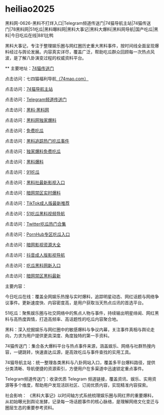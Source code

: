 # heiliao2025
黑料网-0626-黑料不打烊入口|Telegram频道传送门|74猫导航主站|74猫传送门|78黑料网|51吃瓜|黑料曝料网|黑料大事记|黑料大爆料|黑料网导航|国产吃瓜|黑料|今日吃瓜在线|881比鸭

黑料大事记，专注于整理娱乐圈与网红圈历史重大黑料事件，按时间线全面呈现爆料经过与舆论发展。内容真实详尽，覆盖广泛，帮助吃瓜群众回顾每一次热点风波，是了解八卦演变过程的权威资料平台。

** 主要地址：<a href="https://74mao.com/">74猫传送门</a>

点击访问：七四猫福利导航<a href="https://74mao.com/">（74mao.com）</a>

点击访问：<a href="https://74mao.com/">74猫导航主站</a>

点击访问：<a href="https://74mao.com/">Telegram频道传送门</a>

点击访问：<a href="https://heiliaolvzlu3.pages.dev">黑料·黑料网</a>

点击访问：<a href="https://heiliaoyvnrda.pages.dev">黑料网独家爆料</a>

点击访问：<a href="https://heiliaoxey7ic.pages.dev">免费吃瓜</a>

点击访问：<a href="https://heiliaoal51na.pages.dev">黑料追踪热门吃瓜事件</a>

点击访问：<a href="https://heiliaoavkush.pages.dev">独家爆料免费吃瓜</a>

点击访问：<a href="https://hj-143.pages.dev/">黑料爆料</a>

点击访问：<a href="https://91chiguazhongxin.pages.dev/">91吃瓜</a>

点击访问：<a href="https://pi030.pages.dev/">黑料社最新影视入口</a>

点击访问：<a href="https://cg94.pages.dev/">暗网禁区实时爆料</a>

点击访问：<a href="https://hi64.pages.dev/">TikTok成人版最新推荐</a>

点击访问：<a href="https://cg96.pages.dev/">51吃瓜黑料视频导航</a>

点击访问：<a href="https://pi031.pages.dev/">Twitter吃瓜热门合集</a>

点击访问：<a href="https://cg98.pages.dev/">PornHub专区吃瓜入口</a>

点击访问：<a href="https://hi66.pages.dev/">暗网影视资源大全</a>

点击访问：<a href="https://pi032.pages.dev/">抖音成人版影视导航</a>

点击访问：<a href="https://cg100.pages.dev/">吃瓜黑料网新入口</a>

点击访问：<a href="https://cg102.pages.dev/">暗网禁区黑料最新</a>


主要内容：

今日吃瓜在线：覆盖全网娱乐热搜与实时爆料，追踪明星动态、网红话题与网络争议事件。更新速度快、内容密度高，是用户获取当天热点瓜讯的首选平台。

51吃瓜：聚焦娱乐圈与社交网络中的焦点人物与事件，持续输出明星绯闻、网红黑料与高热度舆情，打造高频率、高话题性的吃瓜内容聚合地。

黑料：深入挖掘娱乐与网红圈中的敏感爆料与争议内幕，关注事件真相与舆论走向，力求为用户提供更具深度、角度独特的第一手资料。

74猫传送门：集合各大爆料平台与热点事件来源，涵盖娱乐、网络与社群热搜内容，一键跳转，快速直达瓜源，是高效吃瓜与事件查找的实用工具。

74猫导航主站：统一整理各类黑料与八卦网站入口，覆盖多平台爆料路径，提供分类清晰、导航便捷的资源索引，方便用户在多渠道中迅速锁定重点事件。

Telegram频道传送门：收录优质 Telegram 频道链接，覆盖资讯、娱乐、实用资源等多个维度，帮助用户发现活跃社区、订阅优质内容，实现精准内容探索。

社会影响：
《黑料大事记》以时间轴方式系统梳理娱乐圈与网红界的重要爆料，从初始曝光到舆论发酵，记录每一场话题事件的核心脉络，是理解网络文化变迁与圈层生态的重要参考资料。
<span style="display:none;">[Canonical link](）</span>
